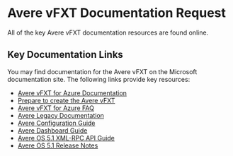 <properties
    pageTitle="Avere vFXT Documentation Request"
    description="Documentation request for Avere vFXT platform."
    infoBubbleText="Avere vFXT Documentation Requests"
    authors="jbut"
    ms.author="jebutl"
    displayOrder="1"
    articleId="averevfxt-documentationrequest"
    diagnosticScenario=""
    selfHelpType="generic"
    supportTopicIds="32609690"
    resourceTags=""
    productPesIds="16506"
    cloudEnvironments="public"
/>

# Avere vFXT Documentation Request

All of the key Avere vFXT documentation resources are found online.

## **Key Documentation Links**

You may find documentation for the Avere vFXT on the Microsoft documentation site.  The following links provide key resources:

* [Avere vFXT for Azure Documentation](https://docs.microsoft.com/en-us/azure/avere-vfxt/)
* [Prepare to create the Avere vFXT](https://docs.microsoft.com/en-us/azure/avere-vfxt/avere-vfxt-prereqs)
* [Avere vFXT for Azure FAQ](https://docs.microsoft.com/en-us/azure/avere-vfxt/avere-vfxt-faq)
* [Avere Legacy Documentation](https://azure.github.io/Avere/)
* [Avere Configuration Guide](https://azure.github.io/Avere/legacy/ops_guide/4_7/html/ops_conf_index.html)
* [Avere Dashboard Guide](https://azure.github.io/Avere/legacy/dashboard/4_7/html/ops_dashboard_index.html)
* [Avere OS 5.1 XML-RPC API Guide](https://azure.github.io/Avere/legacy/pdf/avere-os-5-1-xmlrpc-api-2019-01.pdf)
* [Avere OS 5.1 Release Notes](https://azure.github.io/Avere/legacy/pdf/release-notes/avereos_5.1_release_notes_5161.pdf)